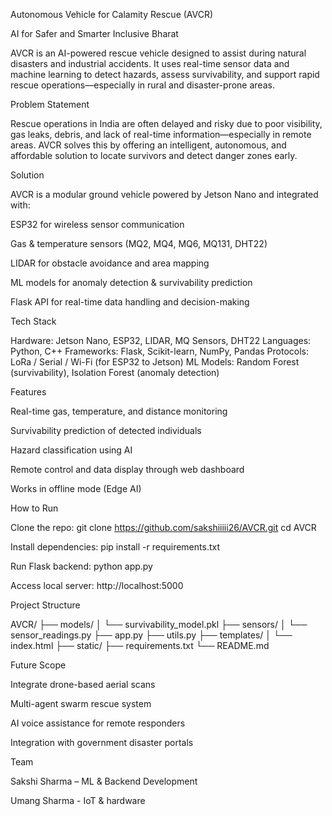 
Autonomous Vehicle for Calamity Rescue (AVCR)

AI for Safer and Smarter Inclusive Bharat

AVCR is an AI-powered rescue vehicle designed to assist during natural disasters and industrial accidents. It uses real-time sensor data and machine learning to detect hazards, assess survivability, and support rapid rescue operations—especially in rural and disaster-prone areas.

Problem Statement

Rescue operations in India are often delayed and risky due to poor visibility, gas leaks, debris, and lack of real-time information—especially in remote areas. AVCR solves this by offering an intelligent, autonomous, and affordable solution to locate survivors and detect danger zones early.

Solution

AVCR is a modular ground vehicle powered by Jetson Nano and integrated with:

ESP32 for wireless sensor communication

Gas & temperature sensors (MQ2, MQ4, MQ6, MQ131, DHT22)

LIDAR for obstacle avoidance and area mapping

ML models for anomaly detection & survivability prediction

Flask API for real-time data handling and decision-making

Tech Stack

Hardware: Jetson Nano, ESP32, LIDAR, MQ Sensors, DHT22
Languages: Python, C++
Frameworks: Flask, Scikit-learn, NumPy, Pandas
Protocols: LoRa / Serial / Wi-Fi (for ESP32 to Jetson)
ML Models: Random Forest (survivability), Isolation Forest (anomaly detection)

Features

Real-time gas, temperature, and distance monitoring

Survivability prediction of detected individuals

Hazard classification using AI

Remote control and data display through web dashboard

Works in offline mode (Edge AI)

How to Run

Clone the repo:
git clone https://github.com/sakshiiiii26/AVCR.git
cd AVCR

Install dependencies:
pip install -r requirements.txt

Run Flask backend:
python app.py

Access local server:
http://localhost:5000

Project Structure

AVCR/
├── models/
│ └── survivability_model.pkl
├── sensors/
│ └── sensor_readings.py
├── app.py
├── utils.py
├── templates/
│ └── index.html
├── static/
├── requirements.txt
└── README.md

Future Scope

Integrate drone-based aerial scans

Multi-agent swarm rescue system

AI voice assistance for remote responders

Integration with government disaster portals

Team

Sakshi Sharma – ML & Backend Development

Umang Sharma - IoT & hardware
